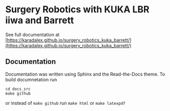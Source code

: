 Surgery Robotics with KUKA LBR iiwa and Barrett
================================================

See full documentation at [https://karadalex.github.io/surgery_robotics_kuka_barrett/](https://karadalex.github.io/surgery_robotics_kuka_barrett/)

## Documentation

Documentation was written using Sphinx and the Read-the-Docs theme. To build documnetation run 
```
cd docs_src
make github
```
or instead of `make github` run `make html` or `make latexpdf`